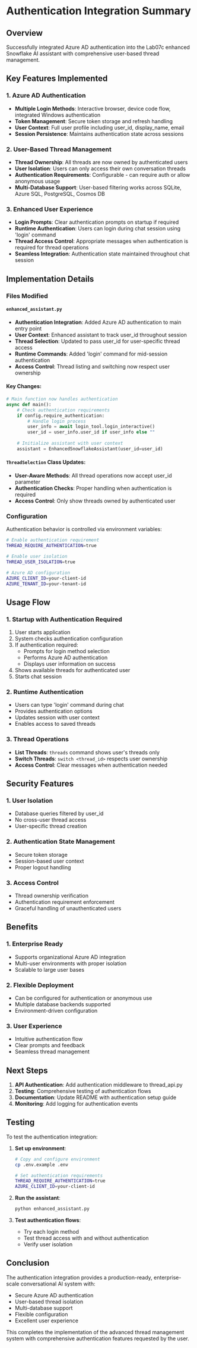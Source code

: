 # Authentication Integration Summary

## Overview
Successfully integrated Azure AD authentication into the Lab07c enhanced Snowflake AI assistant with comprehensive user-based thread management.

## Key Features Implemented

### 1. Azure AD Authentication
- **Multiple Login Methods**: Interactive browser, device code flow, integrated Windows authentication
- **Token Management**: Secure token storage and refresh handling
- **User Context**: Full user profile including user_id, display_name, email
- **Session Persistence**: Maintains authentication state across sessions

### 2. User-Based Thread Management
- **Thread Ownership**: All threads are now owned by authenticated users
- **User Isolation**: Users can only access their own conversation threads
- **Authentication Requirements**: Configurable - can require auth or allow anonymous usage
- **Multi-Database Support**: User-based filtering works across SQLite, Azure SQL, PostgreSQL, Cosmos DB

### 3. Enhanced User Experience
- **Login Prompts**: Clear authentication prompts on startup if required
- **Runtime Authentication**: Users can login during chat session using 'login' command
- **Thread Access Control**: Appropriate messages when authentication is required for thread operations
- **Seamless Integration**: Authentication state maintained throughout chat session

## Implementation Details

### Files Modified

#### `enhanced_assistant.py`
- **Authentication Integration**: Added Azure AD authentication to main entry point
- **User Context**: Enhanced assistant to track user_id throughout session
- **Thread Selection**: Updated to pass user_id for user-specific thread access
- **Runtime Commands**: Added 'login' command for mid-session authentication
- **Access Control**: Thread listing and switching now respect user ownership

#### Key Changes:
```python
# Main function now handles authentication
async def main():
    # Check authentication requirements
    if config.require_authentication:
        # Handle login process
        user_info = await login_tool.login_interactive()
        user_id = user_info.user_id if user_info else ""
    
    # Initialize assistant with user context
    assistant = EnhancedSnowflakeAssistant(user_id=user_id)
```

#### `ThreadSelection` Class Updates:
- **User-Aware Methods**: All thread operations now accept user_id parameter
- **Authentication Checks**: Proper handling when authentication is required
- **Access Control**: Only show threads owned by authenticated user

### Configuration
Authentication behavior is controlled via environment variables:
```bash
# Enable authentication requirement
THREAD_REQUIRE_AUTHENTICATION=true

# Enable user isolation
THREAD_USER_ISOLATION=true

# Azure AD configuration
AZURE_CLIENT_ID=your-client-id
AZURE_TENANT_ID=your-tenant-id
```

## Usage Flow

### 1. Startup with Authentication Required
1. User starts application
2. System checks authentication configuration
3. If authentication required:
   - Prompts for login method selection
   - Performs Azure AD authentication
   - Displays user information on success
4. Shows available threads for authenticated user
5. Starts chat session

### 2. Runtime Authentication
- Users can type 'login' command during chat
- Provides authentication options
- Updates session with user context
- Enables access to saved threads

### 3. Thread Operations
- **List Threads**: `threads` command shows user's threads only
- **Switch Threads**: `switch <thread_id>` respects user ownership
- **Access Control**: Clear messages when authentication needed

## Security Features

### 1. User Isolation
- Database queries filtered by user_id
- No cross-user thread access
- User-specific thread creation

### 2. Authentication State Management
- Secure token storage
- Session-based user context
- Proper logout handling

### 3. Access Control
- Thread ownership verification
- Authentication requirement enforcement
- Graceful handling of unauthenticated users

## Benefits

### 1. Enterprise Ready
- Supports organizational Azure AD integration
- Multi-user environments with proper isolation
- Scalable to large user bases

### 2. Flexible Deployment
- Can be configured for authentication or anonymous use
- Multiple database backends supported
- Environment-driven configuration

### 3. User Experience
- Intuitive authentication flow
- Clear prompts and feedback
- Seamless thread management

## Next Steps

1. **API Authentication**: Add authentication middleware to thread_api.py
2. **Testing**: Comprehensive testing of authentication flows
3. **Documentation**: Update README with authentication setup guide
4. **Monitoring**: Add logging for authentication events

## Testing

To test the authentication integration:

1. **Set up environment**:
   ```bash
   # Copy and configure environment
   cp .env.example .env
   
   # Set authentication requirements
   THREAD_REQUIRE_AUTHENTICATION=true
   AZURE_CLIENT_ID=your-client-id
   ```

2. **Run the assistant**:
   ```bash
   python enhanced_assistant.py
   ```

3. **Test authentication flows**:
   - Try each login method
   - Test thread access with and without authentication
   - Verify user isolation

## Conclusion

The authentication integration provides a production-ready, enterprise-scale conversational AI system with:
- Secure Azure AD authentication
- User-based thread isolation
- Multi-database support
- Flexible configuration
- Excellent user experience

This completes the implementation of the advanced thread management system with comprehensive authentication features requested by the user.